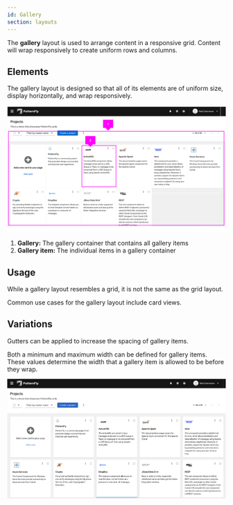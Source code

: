 ```yaml
---
id: Gallery
section: layouts
---
```

The **gallery** layout is used to arrange content in a responsive grid. Content will wrap responsively to create uniform rows and columns.

## Elements

The gallery layout is designed so that all of its elements are of uniform size, display horizontally, and wrap responsively.

![image](./img/gallery-example.png)

1. **Gallery:** The gallery container that contains all gallery items
1. **Gallery item:** The individual items in a gallery container

## Usage

While a gallery layout resembles a grid, it is not the same as the grid layout.

Common use cases for the gallery layout include card views.

## Variations

Gutters can be applied to increase the spacing of gallery items.

Both a minimum and maximum width can be defined for gallery items. These values determine the width that a gallery item is allowed to be before they wrap.

![image](./img/gallery-example-gutter.png)

